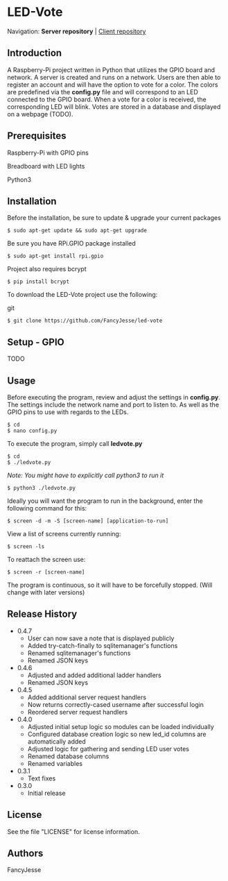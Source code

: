 LED-Vote
========================================================================
Navigation: **Server repository** | [Client repository](https://github.com/FancyJesse/led-vote-client)


Introduction
------------------------------------------------------------------------
A Raspberry-Pi project written in Python that utilizes the GPIO board and network.
A server is created and runs on a network. Users are then able to register an account and will
have the option to vote for a color. The colors are predefined via the **config.py** file and 
will correspond to an LED connected to the GPIO board. When a vote for a color is received, 
the corresponding LED will blink. Votes are stored in a database and displayed on a webpage (TODO).


Prerequisites
------------------------------------------------------------------------
Raspberry-Pi with GPIO pins

Breadboard with LED lights

Python3


Installation
------------------------------------------------------------------------
Before the installation, be sure to update & upgrade your current packages
```
$ sudo apt-get update && sudo apt-get upgrade
```

Be sure you have RPi.GPIO package installed
```
$ sudo apt-get install rpi.gpio
```

Project also requires bcrypt
```
$ pip install bcrypt
```

To download the LED-Vote project use the following:

git
```
$ git clone https://github.com/FancyJesse/led-vote
```


Setup - GPIO
------------------------------------------------------------------------
TODO


Usage
------------------------------------------------------------------------
Before executing the program, review and adjust the settings in **config.py**. The settings include the network name and port to listen to. As well as the GPIO pins to use with regards to the LEDs.
```
$ cd
$ nano config.py
```

To execute the program, simply call **ledvote.py**
```
$ cd
$ ./ledvote.py
```

*Note: You might have to explicitly call python3 to run it*
```
$ python3 ./ledvote.py
```

Ideally you will want the program to run in the background, enter the following command for this:
```
$ screen -d -m -S [screen-name] [application-to-run] 
```

View a list of screens currently running:
```
$ screen -ls
```

To reattach the screen use:
```
$ screen -r [screen-name]
```

The program is continuous, so it will have to be forcefully stopped. (Will change with later versions)


Release History
------------------------------------------------------------------------
* 0.4.7
	* User can now save a note that is displayed publicly
	* Added try-catch-finally to sqlitemanager's functions
	* Renamed sqlitemanager's functions
	* Renamed JSON keys
* 0.4.6
	* Adjusted and added additional ladder handlers
	* Renamed JSON keys
* 0.4.5
	* Added additional server request handlers
	* Now returns correctly-cased username after successful login
	* Reordered server request handlers
* 0.4.0
	* Adjusted initial setup logic so modules can be loaded individually
	* Configured database creation logic so new led_id columns are automatically added
	* Adjusted logic for gathering and sending LED user votes 
	* Renamed database columns
	* Renamed variables
* 0.3.1
	* Text fixes
* 0.3.0
	* Initial release


License
------------------------------------------------------------------------
See the file "LICENSE" for license information.


Authors
------------------------------------------------------------------------
FancyJesse
